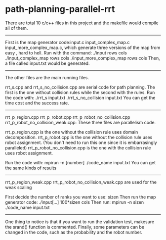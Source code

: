 # path-planning-parallel-rrt


There are total 10 c/c++ files in this project and the makefile would compile all of them.

------------------------------------------------------------------------------------------------------------------------------
First is the map generator code:input.c input_complex_map.c input_more_complex_map.c, which generate three versions of the map from easy , hard to hell.
Run with the command: ./input rows cols
                      ./input_complex_map rows cols
                      ./input_more_complex_map rows cols
Then, a file called input.txt would be generated.


------------------------------------------------------------------------------------------------------------------------------
The other files are the main running files. 

rrt_s.cpp and rrt_s_no_collision.cpp are serial code for path planning. The first is the one without collision rules while the second with the rules.
Run the code with: ./rrt_s input.txt
                   ./rrt_s_no_collision input.txt
You can get the time cost and the success rate.


------------------------------------------------------------------------------------------------------------------------------
rrt_p_region.cpp rrt_p_robot.cpp rrt_p_robot_no_collision.cpp rrt_p_robot_no_collision_weak.cpp:
These three files are parallelism code.

rrt_p_region.cpp is the one without the collision rule uses domain decomposition.
rrt_p_robot.cpp is the one without the collision rule uses robot assignment. (You don't need to run this one since it is embarrasingly paralleled)
rrt_p_robot_no_collision.cpp is the one with the collision rule uses robot assignment.

Run the code with: mpirun -n [number] ./code_name input.txt
You can get the same kinds of results


------------------------------------------------------------------------------------------------------------------------------
rrt_p_region_weak.cpp  rrt_p_robot_no_collision_weak.cpp are used for the weak scaling

First decide the number of ranks you want to use: sizen
Then run the map generator code: ./input[...] 100*sizen cols
Then run: mpirun -n sizen ./code_name input.txt


------------------------------------------------------------------------------------------------------------------------------
One thing to notice is that if you want to run the validation test, makesure the srand() function is commented.
Finally, some parameters can be changed in the code, such as the probability and the robot number.
